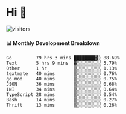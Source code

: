 # Hi 👋
 
![visitors](https://visitor-badge.glitch.me/badge?page_id=sorcererxw.sorcererx)

#### 📊 Monthly Development Breakdown

<!--START_SECTION:waka-->
```text
Go         79 hrs 3 mins ████████▓░ 88.69%
Text       5 hrs 9 mins  ▓░░░░░░░░░ 5.79%
Other      1 hr          ▒░░░░░░░░░ 1.13%
textmate   40 mins       ▒░░░░░░░░░ 0.76%
go.mod     40 mins       ▒░░░░░░░░░ 0.75%
JSON       36 mins       ▒░░░░░░░░░ 0.68%
INI        34 mins       ▒░░░░░░░░░ 0.64%
TypeScript 28 mins       ▒░░░░░░░░░ 0.54%
Bash       14 mins       ▒░░░░░░░░░ 0.27%
Thrift     13 mins       ▒░░░░░░░░░ 0.26%
```
<!--END_SECTION:waka-->
